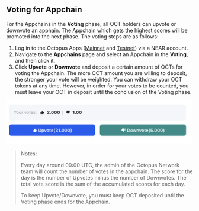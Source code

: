 ## Voting for Appchain

For the Appchains in the **Voting** phase, all OCT holders can upvote or downvote an apphain. The Appchain which gets the highest scores will be promoted into the next phase. The voting steps are as follows:

1. Log in to the Octopus Apps ([Mainnet](https://mainnet.oct.network) and [Testnet](https://testnet.oct.network)) via a NEAR account.
2. Navigate to the **Appchains** page and select an Appchain in the **Voting**, and then click it.
3. Click **Upvote** or **Downvote** and deposit a certain amount of ​OCTs for voting the Appchain. The more OCT amount you are willing to deposit, the stronger your vote will be weighted. You can withdraw your OCT tokens at any time. However, in order for your votes to be counted, you must leave your OCT in deposit until the conclusion of the Voting phase.

![voting appchain](../images/guides/voting_appchain.jpg)

> Notes:
>
> Every day around 00:00 UTC, the admin of the Octopus Network team will count the number of votes in the appchain. The score for the day is the number of Upvotes minus the number of Downvotes. The total vote score is the sum of the accumulated scores for each day.
>
> To keep Upvote/Downvote, you must keep OCT deposited until the Voting phase ends for the Appchain.